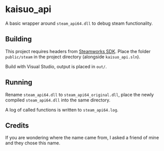 # kaisuo_api

A basic wrapper around `steam_api64.dll` to debug steam functionality.

## Building

This project requires headers from [Steamworks SDK](https://partner.steamgames.com/downloads/list). Place the folder `public/steam` in the project directory (alongside `kaisuo_api.sln`).

Build with Visual Studio, output is placed in `out/`.

## Running

Rename `steam_api64.dll` to `steam_api64_original.dll`, place the newly compiled `steam_api64.dll` into the same directory.

A log of called functions is written to `steam_api64.log`.

## Credits

If you are wondering where the name came from, I asked a friend of mine and they chose this name.
